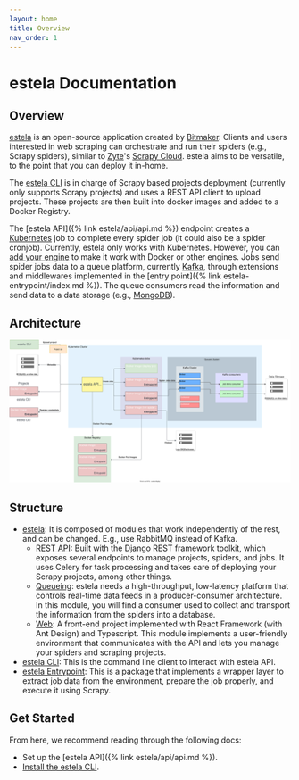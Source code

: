 ```yaml
---
layout: home
title: Overview
nav_order: 1
---
```


# estela Documentation

## Overview
[estela](https://github.com/bitmakerla/estela) is an open-source application created by
[Bitmaker](https://www.bitmaker.la/). Clients and users interested in web scraping can orchestrate and run their
spiders (e.g., Scrapy spiders), similar to [Zyte](https://www.zyte.com/)'s
[Scrapy Cloud](https://www.zyte.com/scrapy-cloud/). estela aims to be versatile, to the point that you can
deploy it in-home.

The [estela CLI](https://github.com/bitmakerla/estela-cli/) is in charge of Scrapy based projects deployment
(currently only supports Scrapy projects) and uses a REST API client to upload projects. These projects are then built
into docker images and added to a Docker Registry.

The [estela API]({% link estela/api/api.md %}) endpoint creates a [Kubernetes](https://kubernetes.io/) job
to complete every spider job (it could also be a spider cronjob). Currently, estela only works with Kubernetes.
However, you can [add your engine](https://www.zyte.com/scrapy-cloud/) to make it work with Docker or other engines.
Jobs send spider jobs data to a queue platform, currently [Kafka](https://kafka.apache.org/), through extensions and middlewares
implemented in the [entry point]({% link estela-entrypoint/index.md %}). The queue consumers read the information and send
data to a data storage (e.g., [MongoDB](https://www.mongodb.com/)).

## Architecture

![estela Architecture](./assets/images/architecture.svg)

## Structure
- [estela](https://github.com/bitmakerla/estela/): It is composed of modules that work independently of the rest, and
  can be changed. E.g., use RabbitMQ instead of Kafka.
  - [REST API](https://github.com/bitmakerla/estela/tree/main/estela-api): Built with the Django REST framework toolkit,
    which exposes several endpoints to manage projects, spiders, and jobs. It uses Celery for task processing and takes
    care of deploying your Scrapy projects, among other things.
  - [Queueing](https://github.com/bitmakerla/estela/tree/main/queueing): estela needs a high-throughput, low-latency
    platform that controls real-time data feeds in a producer-consumer architecture. In this module, you will find a
    consumer used to collect and transport the information from the spiders into a database.
  - [Web](https://github.com/bitmakerla/estela/tree/main/estela-web): A front-end project implemented with React
    Framework (with Ant Design) and Typescript. This module implements a user-friendly environment that communicates
    with the API and lets you manage your spiders and scraping projects.
- [estela CLI](https://github.com/bitmakerla/estela-cli/): This is the command line client to interact with estela API.
- [estela Entrypoint](https://github.com/bitmakerla/estela-entrypoint): This is a package that implements a wrapper layer to extract job
    data from the environment, prepare the job properly, and execute it using Scrapy.

## Get Started
From here, we recommend reading through the following docs:

- Set up the [estela API]({% link estela/api/api.md %}).
- [Install the estela CLI](https://estela-cli.bitmaker.la/installation/).
